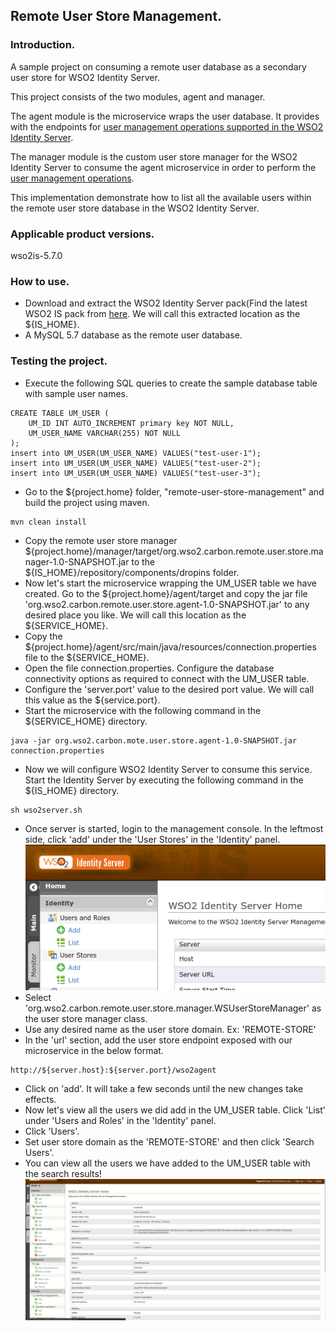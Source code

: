 ## Remote User Store Management.

### Introduction.
A sample project on consuming a remote user database as a secondary user store for WSO2 Identity Server.

This project consists of the two modules, agent and manager.

The agent module is the microservice wraps the user database. It provides with the endpoints for
[user management operations supported in the WSO2 Identity Server](https://docs.wso2.com/display/IS570/Writing+a+Custom+User+Store+Manager#WritingaCustomUserStoreManager-AbstractUserStoreManagerandimplementations).

The manager module is the custom user store manager for the WSO2 Identity Server to consume
the agent microservice in order to perform the [user management operations](https://docs.wso2.com/display/IS570/Writing+a+Custom+User+Store+Manager#WritingaCustomUserStoreManager-AbstractUserStoreManagerandimplementations).

This implementation demonstrate how to list all the available users within the remote user store database
in the WSO2 Identity Server.

### Applicable product versions.
wso2is-5.7.0

### How to use.
* Download and extract the WSO2 Identity Server pack(Find the latest WSO2 IS pack from [here](https://wso2.com/identity-and-access-management/). We will call this extracted location as the ${IS_HOME}.
* A MySQL 5.7 database as the remote user database.

### Testing the project.

* Execute the following SQL queries to create the sample database table with sample user names.
```
CREATE TABLE UM_USER (
    UM_ID INT AUTO_INCREMENT primary key NOT NULL,
    UM_USER_NAME VARCHAR(255) NOT NULL
);
insert into UM_USER(UM_USER_NAME) VALUES("test-user-1");
insert into UM_USER(UM_USER_NAME) VALUES("test-user-2");
insert into UM_USER(UM_USER_NAME) VALUES("test-user-3");
```
* Go to the ${project.home} folder, "remote-user-store-management" and build the project using maven.
```
mvn clean install
```
* Copy the remote user store manager ${project.home}/manager/target/org.wso2.carbon.remote.user.store.manager-1.0-SNAPSHOT.jar
to the ${IS_HOME}/repository/components/dropins folder.
* Now let's start the microservice wrapping the UM_USER table we have created. Go to the ${project.home}/agent/target
 and copy the jar file 'org.wso2.carbon.remote.user.store.agent-1.0-SNAPSHOT.jar' to any desired place you like. We
 will call this location as the ${SERVICE_HOME}.
* Copy the ${project.home}/agent/src/main/java/resources/connection.properties file to the ${SERVICE_HOME}.
* Open the file connection.properties. Configure the database connectivity options as required to connect with the
UM_USER table.
* Configure the 'server.port' value to the desired port value. We will call this value as the ${service.port}.
* Start the microservice with the following command in the ${SERVICE_HOME} directory.
```
java -jar org.wso2.carbon.mote.user.store.agent-1.0-SNAPSHOT.jar connection.properties
```
* Now we will configure WSO2 Identity Server to consume this service. Start the Identity Server by executing the
following command in the ${IS_HOME} directory.
```
sh wso2server.sh
```
* Once server is started, login to the management console. In the leftmost side, click 'add' under the 'User Stores'
in the 'Identity' panel.
![add-user-stores](./add-user-stores.png)
* Select 'org.wso2.carbon.remote.user.store.manager.WSUserStoreManager' as the user store manager class.
* Use any desired name as the user store domain. Ex: 'REMOTE-STORE'
* In the 'url' section, add the user store endpoint exposed with our microservice in the below format.
```
http://${server.host}:${server.port}/wso2agent
```
* Click on 'add'. It will take a few seconds until the new changes take effects.
* Now let's view all the users we did add in the UM_USER table. Click 'List' under 'Users and Roles' in the 'Identity'
panel.
* Click 'Users'.
* Set user store domain as the 'REMOTE-STORE' and then click 'Search Users'.
* You can view all the users we have added to the UM_USER table with the search results!
![tutorial](./tutorial.gif)
